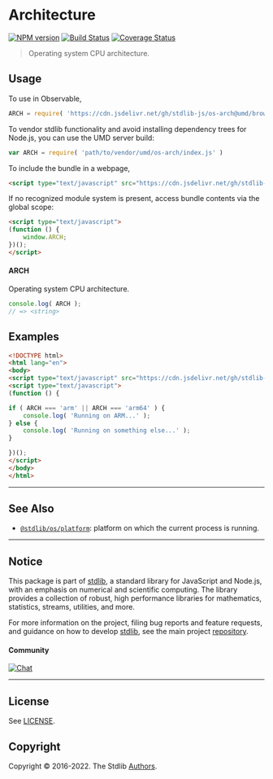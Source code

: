 <!--

@license Apache-2.0

Copyright (c) 2018 The Stdlib Authors.

Licensed under the Apache License, Version 2.0 (the "License");
you may not use this file except in compliance with the License.
You may obtain a copy of the License at

   http://www.apache.org/licenses/LICENSE-2.0

Unless required by applicable law or agreed to in writing, software
distributed under the License is distributed on an "AS IS" BASIS,
WITHOUT WARRANTIES OR CONDITIONS OF ANY KIND, either express or implied.
See the License for the specific language governing permissions and
limitations under the License.

-->

# Architecture

[![NPM version][npm-image]][npm-url] [![Build Status][test-image]][test-url] [![Coverage Status][coverage-image]][coverage-url] <!-- [![dependencies][dependencies-image]][dependencies-url] -->

> Operating system CPU architecture.



<section class="usage">

## Usage

To use in Observable,

```javascript
ARCH = require( 'https://cdn.jsdelivr.net/gh/stdlib-js/os-arch@umd/browser.js' )
```

To vendor stdlib functionality and avoid installing dependency trees for Node.js, you can use the UMD server build:

```javascript
var ARCH = require( 'path/to/vendor/umd/os-arch/index.js' )
```

To include the bundle in a webpage,

```html
<script type="text/javascript" src="https://cdn.jsdelivr.net/gh/stdlib-js/os-arch@umd/browser.js"></script>
```

If no recognized module system is present, access bundle contents via the global scope:

```html
<script type="text/javascript">
(function () {
    window.ARCH;
})();
</script>
```

#### ARCH

Operating system CPU architecture.

```javascript
console.log( ARCH );
// => <string>
```

</section>

<!-- /.usage -->

<section class="examples">

## Examples

<!-- eslint no-undef: "error" -->

```html
<!DOCTYPE html>
<html lang="en">
<body>
<script type="text/javascript" src="https://cdn.jsdelivr.net/gh/stdlib-js/os-arch@umd/browser.js"></script>
<script type="text/javascript">
(function () {

if ( ARCH === 'arm' || ARCH === 'arm64' ) {
    console.log( 'Running on ARM...' );
} else {
    console.log( 'Running on something else...' );
}

})();
</script>
</body>
</html>
```

</section>

<!-- /.examples -->



<!-- Section for related `stdlib` packages. Do not manually edit this section, as it is automatically populated. -->

<section class="related">

* * *

## See Also

-   <span class="package-name">[`@stdlib/os/platform`][@stdlib/os/platform]</span><span class="delimiter">: </span><span class="description">platform on which the current process is running.</span>

</section>

<!-- /.related -->

<!-- Section for all links. Make sure to keep an empty line after the `section` element and another before the `/section` close. -->


<section class="main-repo" >

* * *

## Notice

This package is part of [stdlib][stdlib], a standard library for JavaScript and Node.js, with an emphasis on numerical and scientific computing. The library provides a collection of robust, high performance libraries for mathematics, statistics, streams, utilities, and more.

For more information on the project, filing bug reports and feature requests, and guidance on how to develop [stdlib][stdlib], see the main project [repository][stdlib].

#### Community

[![Chat][chat-image]][chat-url]

---

## License

See [LICENSE][stdlib-license].


## Copyright

Copyright &copy; 2016-2022. The Stdlib [Authors][stdlib-authors].

</section>

<!-- /.stdlib -->

<!-- Section for all links. Make sure to keep an empty line after the `section` element and another before the `/section` close. -->

<section class="links">

[npm-image]: http://img.shields.io/npm/v/@stdlib/os-arch.svg
[npm-url]: https://npmjs.org/package/@stdlib/os-arch

[test-image]: https://github.com/stdlib-js/os-arch/actions/workflows/test.yml/badge.svg?branch=main
[test-url]: https://github.com/stdlib-js/os-arch/actions/workflows/test.yml?query=branch:main

[coverage-image]: https://img.shields.io/codecov/c/github/stdlib-js/os-arch/main.svg
[coverage-url]: https://codecov.io/github/stdlib-js/os-arch?branch=main

<!--

[dependencies-image]: https://img.shields.io/david/stdlib-js/os-arch.svg
[dependencies-url]: https://david-dm.org/stdlib-js/os-arch/main

-->

[chat-image]: https://img.shields.io/gitter/room/stdlib-js/stdlib.svg
[chat-url]: https://gitter.im/stdlib-js/stdlib/

[stdlib]: https://github.com/stdlib-js/stdlib

[stdlib-authors]: https://github.com/stdlib-js/stdlib/graphs/contributors

[umd]: https://github.com/umdjs/umd
[es-module]: https://developer.mozilla.org/en-US/docs/Web/JavaScript/Guide/Modules

[deno-url]: https://github.com/stdlib-js/os-arch/tree/deno
[umd-url]: https://github.com/stdlib-js/os-arch/tree/umd
[esm-url]: https://github.com/stdlib-js/os-arch/tree/esm
[branches-url]: https://github.com/stdlib-js/os-arch/blob/main/branches.md

[stdlib-license]: https://raw.githubusercontent.com/stdlib-js/os-arch/main/LICENSE

<!-- <related-links> -->

[@stdlib/os/platform]: https://github.com/stdlib-js/os-platform/tree/umd

<!-- </related-links> -->

</section>

<!-- /.links -->
